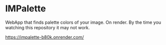 # IMPalette
WebApp that finds palette colors of your image.
On render. By the time you watching this repository it may not work.

https://impalette-b80k.onrender.com/
